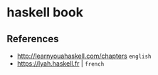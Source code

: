 # haskell book

## References

* http://learnyouahaskell.com/chapters `english`
* https://lyah.haskell.fr | `french`
